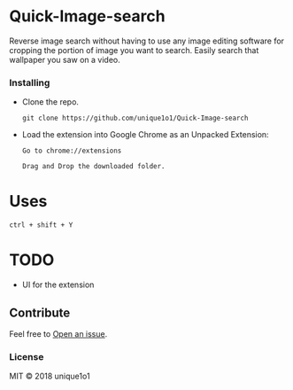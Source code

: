 # Quick-Image-search

Reverse image search without having to use any image editing software for cropping the portion of image you want to search. Easily search that wallpaper you saw on a video.

### Installing

- Clone the repo.
  ```
  git clone https://github.com/unique1o1/Quick-Image-search
  ```

- Load the extension into Google Chrome as an Unpacked Extension:

  ```
  Go to chrome://extensions

  Drag and Drop the downloaded folder.
  ```


# Uses

`ctrl + shift + Y`

# TODO
- UI for the extension
## Contribute
Feel free to [Open an issue](https://github.com/unique1o1/Quick-Image-search/issues).

### License
 MIT © 2018 unique1o1


